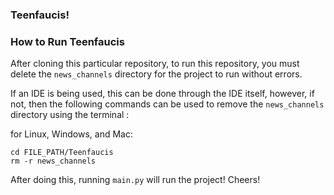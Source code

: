 ### Teenfaucis!

### How to Run Teenfaucis
After cloning this particular repository, to run this repository, you must delete the ``news_channels`` directory for the project to run without errors. 

If an IDE is being used, this can be done through the IDE itself, however, if not, then the following commands can be used to remove the ``news_channels`` directory using the terminal :

for Linux, Windows, and Mac:
```
cd FILE_PATH/Teenfaucis
rm -r news_channels
```

After doing this, running ``main.py`` will run the project! Cheers!